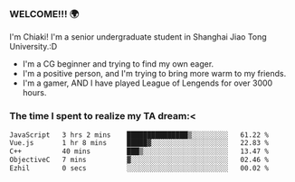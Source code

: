 ### WELCOME!!! 🌍

I'm Chiaki! I'm a senior undergraduate student in Shanghai Jiao Tong University.:D

-  I'm a CG beginner and trying to find my own eager. 
-  I'm a positive person, and I'm trying to bring more warm to my friends.
-  I'm a gamer, AND I have played League of Lengends for over 3000 hours. 

### The time I spent to realize my TA dream:<
<!--START_SECTION:waka-->

```txt
JavaScript   3 hrs 2 mins    ███████████████▒░░░░░░░░░   61.22 %
Vue.js       1 hr 8 mins     █████▓░░░░░░░░░░░░░░░░░░░   22.83 %
C++          40 mins         ███▒░░░░░░░░░░░░░░░░░░░░░   13.47 %
ObjectiveC   7 mins          ▓░░░░░░░░░░░░░░░░░░░░░░░░   02.46 %
Ezhil        0 secs          ░░░░░░░░░░░░░░░░░░░░░░░░░   00.02 %
```

<!--END_SECTION:waka-->

<!--
**Chiaki-meow/Chiaki-meow** is a ✨ _special_ ✨ repository because its `README.md` (this file) appears on your GitHub profile.

Here are some ideas to get you started:

- 🔭 I’m currently working on ...
- 🌱 I’m currently learning ...
- 👯 I’m looking to collaborate on ...
- 🤔 I’m looking for help with ...
- 💬 Ask me about ...
- 📫 How to reach me: ...
- 😄 Pronouns: ...
- ⚡ Fun fact: ...
-->
